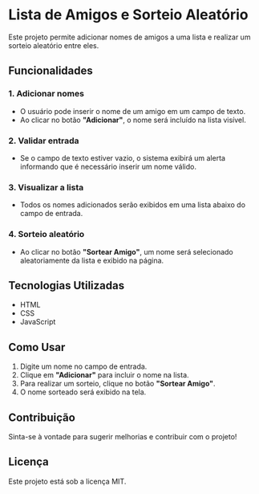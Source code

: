 # Lista de Amigos e Sorteio Aleatório

Este projeto permite adicionar nomes de amigos a uma lista e realizar um sorteio aleatório entre eles.

## Funcionalidades

### 1. Adicionar nomes
- O usuário pode inserir o nome de um amigo em um campo de texto.
- Ao clicar no botão **"Adicionar"**, o nome será incluído na lista visível.

### 2. Validar entrada
- Se o campo de texto estiver vazio, o sistema exibirá um alerta informando que é necessário inserir um nome válido.

### 3. Visualizar a lista
- Todos os nomes adicionados serão exibidos em uma lista abaixo do campo de entrada.

### 4. Sorteio aleatório
- Ao clicar no botão **"Sortear Amigo"**, um nome será selecionado aleatoriamente da lista e exibido na página.

## Tecnologias Utilizadas
- HTML
- CSS
- JavaScript

## Como Usar
1. Digite um nome no campo de entrada.
2. Clique em **"Adicionar"** para incluir o nome na lista.
3. Para realizar um sorteio, clique no botão **"Sortear Amigo"**.
4. O nome sorteado será exibido na tela.

## Contribuição
Sinta-se à vontade para sugerir melhorias e contribuir com o projeto!

## Licença
Este projeto está sob a licença MIT.
